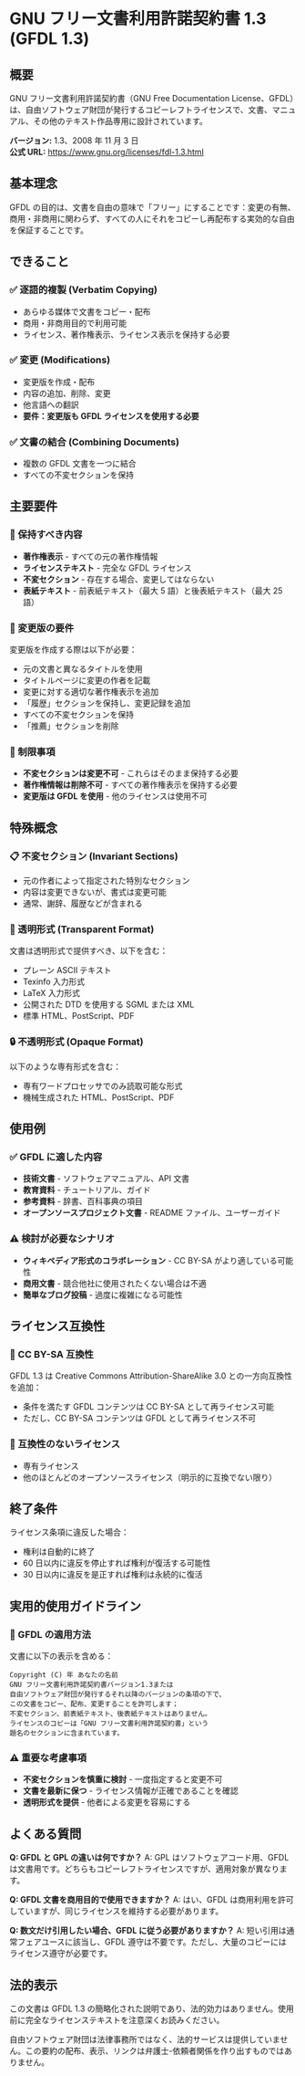# GNU フリー文書利用許諾契約書 1.3 (GFDL 1.3)

## 概要

GNU フリー文書利用許諾契約書（GNU Free Documentation License、GFDL）は、自由ソフトウェア財団が発行するコピーレフトライセンスで、文書、マニュアル、その他のテキスト作品専用に設計されています。

**バージョン:** 1.3、2008 年 11 月 3 日  
**公式 URL:** https://www.gnu.org/licenses/fdl-1.3.html

## 基本理念

GFDL の目的は、文書を自由の意味で「フリー」にすることです：変更の有無、商用・非商用に関わらず、すべての人にそれをコピーし再配布する実効的な自由を保証することです。

## できること

### ✅ 逐語的複製 (Verbatim Copying)

- あらゆる媒体で文書をコピー・配布
- 商用・非商用目的で利用可能
- ライセンス、著作権表示、ライセンス表示を保持する必要

### ✅ 変更 (Modifications)

- 変更版を作成・配布
- 内容の追加、削除、変更
- 他言語への翻訳
- **要件：変更版も GFDL ライセンスを使用する必要**

### ✅ 文書の結合 (Combining Documents)

- 複数の GFDL 文書を一つに結合
- すべての不変セクションを保持

## 主要要件

### 📝 保持すべき内容

- **著作権表示** - すべての元の著作権情報
- **ライセンステキスト** - 完全な GFDL ライセンス
- **不変セクション** - 存在する場合、変更してはならない
- **表紙テキスト** - 前表紙テキスト（最大 5 語）と後表紙テキスト（最大 25 語）

### 🔄 変更版の要件

変更版を作成する際は以下が必要：

- 元の文書と異なるタイトルを使用
- タイトルページに変更の作者を記載
- 変更に対する適切な著作権表示を追加
- 「履歴」セクションを保持し、変更記録を追加
- すべての不変セクションを保持
- 「推薦」セクションを削除

### 🚫 制限事項

- **不変セクションは変更不可** - これらはそのまま保持する必要
- **著作権情報は削除不可** - すべての著作権表示を保持する必要
- **変更版は GFDL を使用** - 他のライセンスは使用不可

## 特殊概念

### 📋 不変セクション (Invariant Sections)

- 元の作者によって指定された特別なセクション
- 内容は変更できないが、書式は変更可能
- 通常、謝辞、履歴などが含まれる

### 📖 透明形式 (Transparent Format)

文書は透明形式で提供すべき、以下を含む：

- プレーン ASCII テキスト
- Texinfo 入力形式
- LaTeX 入力形式
- 公開された DTD を使用する SGML または XML
- 標準 HTML、PostScript、PDF

### 🔒 不透明形式 (Opaque Format)

以下のような専有形式を含む：

- 専有ワードプロセッサでのみ読取可能な形式
- 機械生成された HTML、PostScript、PDF

## 使用例

### ✅ GFDL に適した内容

- **技術文書** - ソフトウェアマニュアル、API 文書
- **教育資料** - チュートリアル、ガイド
- **参考資料** - 辞書、百科事典の項目
- **オープンソースプロジェクト文書** - README ファイル、ユーザーガイド

### ⚠️ 検討が必要なシナリオ

- **ウィキペディア形式のコラボレーション** - CC BY-SA がより適している可能性
- **商用文書** - 競合他社に使用されたくない場合は不適
- **簡単なブログ投稿** - 過度に複雑になる可能性

## ライセンス互換性

### 🔄 CC BY-SA 互換性

GFDL 1.3 は Creative Commons Attribution-ShareAlike 3.0 との一方向互換性を追加：

- 条件を満たす GFDL コンテンツは CC BY-SA として再ライセンス可能
- ただし、CC BY-SA コンテンツは GFDL として再ライセンス不可

### 🚫 互換性のないライセンス

- 専有ライセンス
- 他のほとんどのオープンソースライセンス（明示的に互換でない限り）

## 終了条件

ライセンス条項に違反した場合：

- 権利は自動的に終了
- 60 日以内に違反を停止すれば権利が復活する可能性
- 30 日以内に違反を是正すれば権利は永続的に復活

## 実用的使用ガイドライン

### 📝 GFDL の適用方法

文書に以下の表示を含める：

```
Copyright (C) 年 あなたの名前
GNU フリー文書利用許諾契約書バージョン1.3または
自由ソフトウェア財団が発行するそれ以降のバージョンの条項の下で、
この文書をコピー、配布、変更することを許可します；
不変セクション、前表紙テキスト、後表紙テキストはありません。
ライセンスのコピーは「GNU フリー文書利用許諾契約書」という
題名のセクションに含まれています。
```

### ⚠️ 重要な考慮事項

- **不変セクションを慎重に検討** - 一度指定すると変更不可
- **文書を最新に保つ** - ライセンス情報が正確であることを確認
- **透明形式を提供** - 他者による変更を容易にする

## よくある質問

**Q: GFDL と GPL の違いは何ですか？**
A: GPL はソフトウェアコード用、GFDL は文書用です。どちらもコピーレフトライセンスですが、適用対象が異なります。

**Q: GFDL 文書を商用目的で使用できますか？**
A: はい、GFDL は商用利用を許可していますが、同じライセンスを維持する必要があります。

**Q: 数文だけ引用したい場合、GFDL に従う必要がありますか？**
A: 短い引用は通常フェアユースに該当し、GFDL 遵守は不要です。ただし、大量のコピーには ライセンス遵守が必要です。

## 法的表示

この文書は GFDL 1.3 の簡略化された説明であり、法的効力はありません。使用前に完全なライセンステキストを注意深くお読みください。

自由ソフトウェア財団は法律事務所ではなく、法的サービスは提供していません。この要約の配布、表示、リンクは弁護士-依頼者関係を作り出すものではありません。
